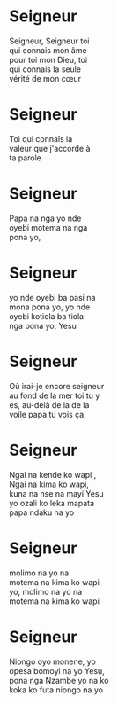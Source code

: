 # Seigneur  

Seigneur, Seigneur toi  
qui connais mon âme  
pour toi mon Dieu, toi  
qui connais la seule  
vérité de mon cœur  

# Seigneur  
Toi qui connaîs la  
valeur que j'accorde à  
ta parole  

# Seigneur  
Papa na nga yo nde  
oyebi motema na nga  
pona yo,  

# Seigneur  
yo nde oyebi ba pasi na  
mona pona yo, yo nde  
oyebi kotiola ba tiola  
nga pona yo, Yesu  

# Seigneur  
Où irai-je encore seigneur  
au fond de la mer toi tu y  
es, au-delà de la de la  
voile papa tu vois ça,  

# Seigneur  
Ngai na kende ko wapi ,  
Ngai na kima ko wapi,  
kuna na nse na mayi Yesu  
yo ozali ko leka mapata  
papa ndaku na yo  

# Seigneur  
molimo na yo na  
motema na kima ko wapi  
yo, molimo na yo na  
motema na kima ko wapi  

# Seigneur  
Niongo oyo monene, yo  
opesa bomoyi na yo Yesu,  
pona nga Nzambe yo na ko  
koka ko futa niongo na yo  
